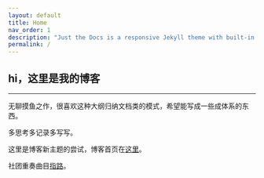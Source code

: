 ```yaml
---
layout: default
title: Home
nav_order: 1
description: "Just the Docs is a responsive Jekyll theme with built-in search that is easily customizable and hosted on GitHub Pages."
permalink: /
---
```


## hi，这里是我的博客
---
无聊摸鱼之作，很喜欢这种大纲归纳文档类的模式，希望能写成一些成体系的东西。

多思考多记录多写写。

这里是博客新主题的尝试，博客首页在[这里](http://leiwei.xyz)。

社团重奏曲目[指路](https://leiwei.xyz/just-the-docs/docs/music/music/)。
